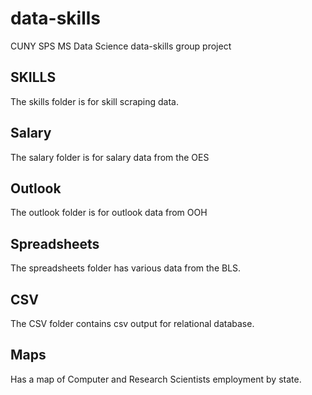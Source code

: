 # data-skills
CUNY SPS MS Data Science data-skills group project


## SKILLS

The skills folder is for skill scraping data.

## Salary

The salary folder is for salary data from the OES

## Outlook

The outlook folder is for outlook data from OOH

## Spreadsheets

The spreadsheets folder has various data from the BLS.

## CSV

The CSV folder contains csv output for relational database. 

## Maps

Has a map of Computer and Research Scientists employment by state.
